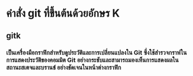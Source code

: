 # คำสั่ง git ที่ขึ้นต้นด้วยอักษร K

## gitk

### เป็นเครื่องมือกราฟิกสำหรับดูประวัติและการเปลี่ยนแปลงใน Git ซึ่งใช้สำรวจกราฟในการแสดงประวัติของคอมมิต  Git อย่างกระชับและสามารถมองเห็นการแสดงผลในสถานะสเตจและบรานช์ อย่างชัดเจนในหน้าต่างกราฟิก
